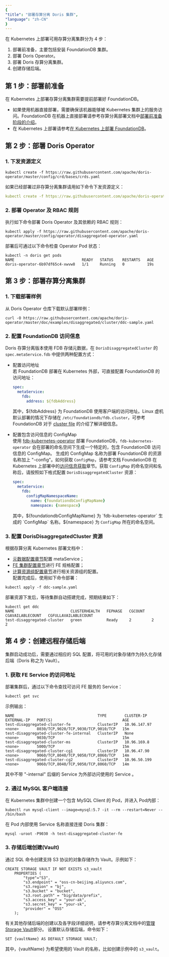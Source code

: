 ```yaml
---
{
"title": "部署存算分离 Doris 集群",
"language": "zh-CN"
}
---
```


<!-- 
Licensed to the Apache Software Foundation (ASF) under one
or more contributor license agreements.  See the NOTICE file
distributed with this work for additional information
regarding copyright ownership.  The ASF licenses this file
to you under the Apache License, Version 2.0 (the
"License"); you may not use this file except in compliance
with the License.  You may obtain a copy of the License at

  http://www.apache.org/licenses/LICENSE-2.0

Unless required by applicable law or agreed to in writing,
software distributed under the License is distributed on an
"AS IS" BASIS, WITHOUT WARRANTIES OR CONDITIONS OF ANY
KIND, either express or implied.  See the License for the
specific language governing permissions and limitations
under the License.
-->

在 Kubernetes 上部署可用存算分离集群分为 4 步：
1. 部署前准备，主要包括安装 FoundationDB 集群。
2. 部署 Doris Operator。
3. 部署 Doris 存算分离集群。
4. 创建存储后端。

## 第 1 步：部署前准备
在 Kubernetes 上部署存算分离集群需要提前部署好 FoundationDB。
- 如果使用机器直接部署，需要确保该机器能够被 Kubernetes 集群上的服务访问。FoundationDB 在机器上直接部署请参考存算分离部署文档中[部署前准备阶段的介绍](../../../compute-storage-decoupled/before-deployment)。  
- 在 Kubernetes 上部署请参考[在 Kubernetes 上部署 FoundationDB](install-fdb.md)。

## 第 2 步：部署 Doris Operator
### 1. 下发资源定义
```shell
kubectl create -f https://raw.githubusercontent.com/apache/doris-operator/master/config/crd/bases/crds.yaml
```
如果已经部署过非存算分离集群请用如下命令下发资源定义：
```yaml
kubectl create -f https://raw.githubusercontent.com/apache/doris-operator/master/config/crd/bases/disaggregated.cluster.doris.com_dorisdisaggregatedclusters.yaml
```

### 2. 部署 Operator 及 RBAC 规则
执行如下命令部署 Doris Operator 及其依赖的 RBAC 规则：
```shell
kubectl apply -f https://raw.githubusercontent.com/apache/doris-operator/master/config/operator/disaggregated-operator.yaml
```
部署后可通过以下命令检查 Operator Pod 状态：
```shell
kubectl -n doris get pods
NAME                              READY   STATUS    RESTARTS   AGE
doris-operator-6b97df65c4-xwvw8   1/1     Running   0          19s
```

## 第 3 步：部署存算分离集群
### 1. 下载部署样例
从 Doris Operator 仓库下载默认部署样例：
```shell
curl -O https://raw.githubusercontent.com/apache/doris-operator/master/doc/examples/disaggregated/cluster/ddc-sample.yaml
```

### 2. 配置 FoundationDB 访问信息
Doris 存算分离版本使用 FDB 存储元数据，在 `DorisDisaggregatedCluster` 的 `spec.metaService.fdb` 中提供两种配置方式：
- 配置访问地址  
    若 FoundationDB 部署在 Kubernetes 外部，可直接配置 FoundationDB 的访问地址：
    ```yaml
    spec:
      metaService:
        fdb:
          address: ${fdbAddress}
    ```
    其中，${fdbAddress} 为 FoundationDB 使用客户端的访问地址。Linux 虚机默认部署的情况下存储在 `/etc/foundationdb/fdb.cluster`，可参考 FoundationDB 对于 [cluster file](https://apple.github.io/foundationdb/administration.html#foundationdb-cluster-file) 的介绍了解详细信息。

- 配置包含访问信息的 ConfigMap  
    使用 [fdb-kubernetes-operator](https://github.com/FoundationDB/fdb-kubernetes-operator) 部署 FoundationDB，`fdb-kubernetes-operator` 会在部署的命名空间下生成一个特定的，包含 FoundationDB 访问信息的 ConfigMap。
    生成的 ConfigMap 名称为部署 FoundationDB 的资源名称加上 "-config"。如何获取 `ConfigMap`，请参考文档 FoundationDB 在 Kubernetes 上部署中的[访问信息获取](./install-fdb.md#获取包含-foundationdb-访问信息的-configmap)章节。获取 `ConfigMap` 的命名空间和名称后，请按照如下格式配置 `DorisDisaggregatedCluster` 资源：
    ```yaml
    spec:
      metaService:
        fdb:
          configMapNamespaceName:
            name: {foundationdbConfigMapName}
            namespace: {namespace}
    ```
    其中，${foundationdbConfigMapName} 为 `fdb-kubernetes-operator` 生成的 `ConfigMap` 名称。${namespace} 为 `ConfigMap` 所在的命名空间。

### 3. 配置 DorisDisaggregatedCluster 资源
根据存算分离 Kubernetes 部署文档中：
- [元数据配置章节](config-ms.md)配置 metaService；  
- [FE 集群配置章节](config-fe.md)进行 FE 规格配置；  
- [计算资源组配置章节](config-cg.md)进行相关资源组的配置。  
配置完成后，使用如下命令部署：  
```shell
kubectl apply -f ddc-sample.yaml
```
部署资源下发后，等待集群自动搭建完成，预期结果如下：
```shell
kubectl get ddc
NAME                         CLUSTERHEALTH   FEPHASE   CGCOUNT   CGAVAILABLECOUNT   CGFULLAVAILABLECOUNT
test-disaggregated-cluster   green           Ready     2         2                  2
```

## 第 4 步：创建远程存储后端
集群启动成功后，需要通过相应的 SQL 配置，将可用的对象存储作为持久化存储后端（Doris 称之为 Vault）。
### 1. 获取 FE Service 的访问地址
部署集群后，通过以下命令查找可访问 FE 服务的 Service：
```shell
kubectl get svc
```
示例输出：
```shell
NAME                                     TYPE        CLUSTER-IP     EXTERNAL-IP   PORT(S)                               AGE
test-disaggregated-cluster-fe            ClusterIP   10.96.147.97   <none>        8030/TCP,9020/TCP,9030/TCP,9010/TCP   15m
test-disaggregated-cluster-fe-internal   ClusterIP   None           <none>        9030/TCP                              15m
test-disaggregated-cluster-ms            ClusterIP   10.96.169.8    <none>        5000/TCP                              15m
test-disaggregated-cluster-cg1           ClusterIP   10.96.47.90    <none>        9060/TCP,8040/TCP,9050/TCP,8060/TCP   14m
test-disaggregated-cluster-cg2           ClusterIP   10.96.50.199   <none>        9060/TCP,8040/TCP,9050/TCP,8060/TCP   14m
```
其中不带 "-internal" 后缀的 Service 为外部访问使用的 Service 。

### 2. 通过 MySQL 客户端连接
在 Kubernetes 集群中创建一个包含 MySQL Client 的 Pod，并进入 Pod内部：
```shell
kubectl run mysql-client --image=mysql:5.7 -it --rm --restart=Never -- /bin/bash
```
在 Pod 内部使用 Service 名称直接连接 Doris 集群：
```shell
mysql -uroot -P9030 -h test-disaggregated-cluster-fe
```

### 3. 存储后端创建(Vault)
通过 SQL 命令创建支持 S3 协议的对象存储作为 Vault。示例如下：
 ```mysql
 CREATE STORAGE VAULT IF NOT EXISTS s3_vault
     PROPERTIES (
         "type"="S3",
         "s3.endpoint" = "oss-cn-beijing.aliyuncs.com",
         "s3.region" = "bj",
         "s3.bucket" = "bucket",
         "s3.root.path" = "big/data/prefix",
         "s3.access_key" = "your-ak",
         "s3.secret_key" = "your-sk",
         "provider" = "OSS"
     );
 ```
有关其他存储后端的创建以及各字段详细说明，请参考存算分离文档中的[管理 Storage Vault](../../../compute-storage-decoupled/managing-storage-vault.md)部分。
设置默认存储后端，命令如下：
```mysql
SET {vaultName} AS DEFAULT STORAGE VAULT;
```
其中，{vaultName} 为希望使用的 Vault 的名称，比如创建示例中的 `s3_vault`。